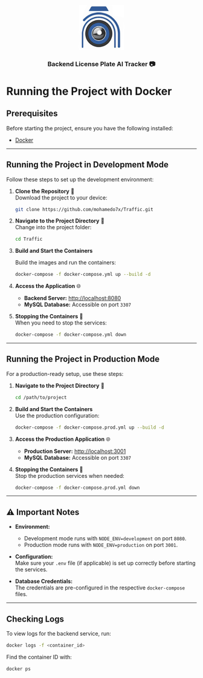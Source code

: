 <p align="center">
  <a target="blank">
    <img src="./mini-logo.png" width="120" alt="PR" />
  </a>
</p>
<h3 align="center">Backend License Plate AI Tracker 📷</h3>

# Running the Project with Docker 

##  Prerequisites
Before starting the project, ensure you have the following installed:
- [Docker ](https://www.docker.com/get-started)

---

## Running the Project in Development Mode 

Follow these steps to set up the development environment:

1. **Clone the Repository** 🔽  
   Download the project to your device:
   ```sh
   git clone https://github.com/mohamedo7x/Traffic.git
   ```

2. **Navigate to the Project Directory** 📂  
   Change into the project folder:
   ```sh
   cd Traffic
   ```

3. **Build and Start the Containers** 

   Build the images and run the containers:
   ```sh
   docker-compose -f docker-compose.yml up --build -d
   ```

4. **Access the Application** 🌐  
   - **Backend Server:** [http://localhost:8080](http://localhost:8080)  
   - **MySQL Database:** Accessible on port `3307`

5. **Stopping the Containers** 🛑  
   When you need to stop the services:
   ```sh
   docker-compose -f docker-compose.yml down
   ```

---

## Running the Project in Production Mode 

For a production-ready setup, use these steps:

1. **Navigate to the Project Directory** 📂  
   ```sh
   cd /path/to/project
   ```

2. **Build and Start the Containers**   
   Use the production configuration:
   ```sh
   docker-compose -f docker-compose.prod.yml up --build -d
   ```

3. **Access the Production Application** 🌐  
   - **Production Server:** [http://localhost:3001](http://localhost:3001)  
   - **MySQL Database:** Accessible on port `3307`

4. **Stopping the Containers** 🛑  
   Stop the production services when needed:
   ```sh
   docker-compose -f docker-compose.prod.yml down
   ```

---

## ⚠️ Important Notes

- **Environment:**  
  - Development mode runs with `NODE_ENV=development` on port `8080`.  
  - Production mode runs with `NODE_ENV=production` on port `3001`.

- **Configuration:**  
  Make sure your `.env` file (if applicable) is set up correctly before starting the services.

- **Database Credentials:**  
  The credentials are pre-configured in the respective `docker-compose` files.

---

##  Checking Logs

To view logs for the backend service, run:
```sh
docker logs -f <container_id>
```
Find the container ID with:
```sh
docker ps
